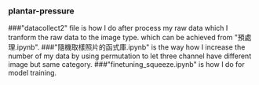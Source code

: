 ### plantar-pressure
###"datacollect2" file is how I do after process my raw data which I tranform the raw data to the image type.
which can be achieved from "預處理.ipynb".
###"隨機取樣照片的函式庫.ipynb" is the way how I increase the number of my data by using permutation to let three channel have different image but same category.
###"finetuning_squeeze.ipynb" is how I do for model training.
